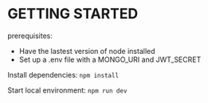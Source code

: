 # GETTING STARTED

prerequisites:
- Have the lastest version of node installed
- Set up a .env file with a MONGO_URI and JWT_SECRET


Install dependencies:
`npm install`

Start local environment:
`npm run dev`